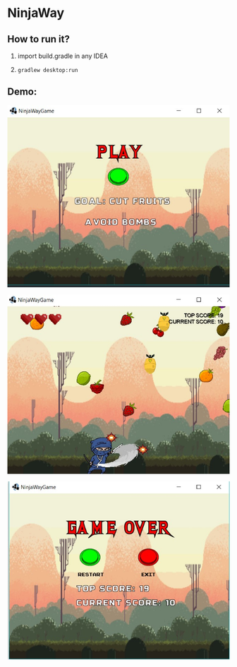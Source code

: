 # NinjaWay 

## How to run it?

1) import build.gradle in any IDEA

2) ``` gradlew desktop:run ```

## Demo:

![start](android/assets/startMenu.jpg)

![ninja](android/assets/ninja.jpg)

![restart](android/assets/restartMenu.jpg)

